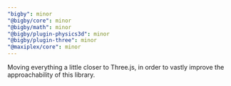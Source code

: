 ```yaml
---
"bigby": minor
"@bigby/core": minor
"@bigby/math": minor
"@bigby/plugin-physics3d": minor
"@bigby/plugin-three": minor
"@maxiplex/core": minor
---
```


Moving everything a little closer to Three.js, in order to vastly improve the approachability of this library.

